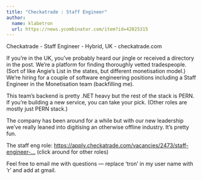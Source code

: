 ```yaml
---
title: "Checkatrade : Staff Engineer"
author:
  name: klabetron
  url: https://news.ycombinator.com/item?id=42025315
---
```

Checkatrade - Staff Engineer - Hybrid, UK - checkatrade.com

If you’re in the UK, you’ve probably heard our jingle or received a directory in the post. We’re a platform for finding thoroughly vetted tradespeople. (Sort of like Angie’s List in the states, but different monetisation model.)
We’re hiring for a couple of software engineering positions including a Staff Engineer in the Monetisation team (backfilling me).

This team’s backend is pretty .NET heavy but the rest of the stack is PERN. If you’re building a new service, you can take your pick. (Other roles are mostly just PERN stack.)

The company has been around for a while but with our new leadership we’ve really leaned into digitising an otherwise offline industry. It’s pretty fun.

The staff eng role: <a href="https:&#x2F;&#x2F;apply.checkatrade.com&#x2F;vacancies&#x2F;2473&#x2F;staff-engineer-monetisation.html" rel="nofollow">https:&#x2F;&#x2F;apply.checkatrade.com&#x2F;vacancies&#x2F;2473&#x2F;staff-engineer-...</a> (click around for other roles)

Feel free to email me with questions — replace ‘tron’ in my user name with ‘r’ and add at gmail.
<JobApplication />
